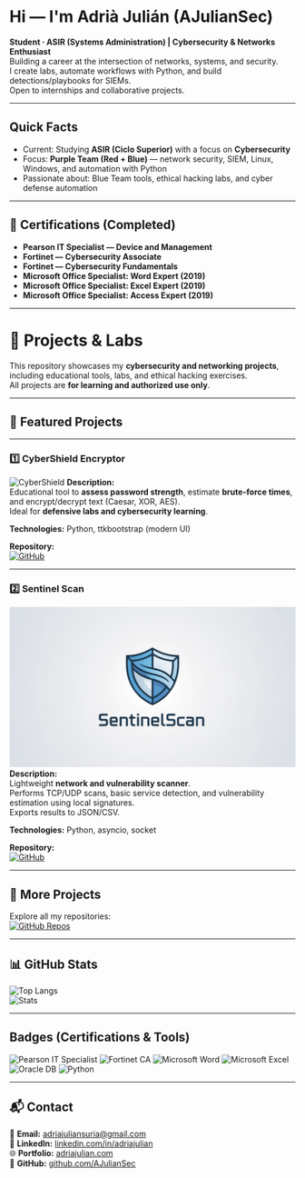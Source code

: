 #  Hi — I'm Adrià Julián (AJulianSec)

**Student · ASIR (Systems Administration) | Cybersecurity & Networks Enthusiast**  
Building a career at the intersection of networks, systems, and security.  
I create labs, automate workflows with Python, and build detections/playbooks for SIEMs.  
Open to internships and collaborative projects.

---

##  Quick Facts
- Current: Studying **ASIR (Ciclo Superior)** with a focus on **Cybersecurity**  
- Focus: **Purple Team (Red + Blue)** — network security, SIEM, Linux, Windows, and automation with Python  
- Passionate about: Blue Team tools, ethical hacking labs, and cyber defense automation  

---

## 🏅 Certifications (Completed)
- **Pearson IT Specialist — Device and Management**  
- **Fortinet — Cybersecurity Associate**  
- **Fortinet — Cybersecurity Fundamentals**  
- **Microsoft Office Specialist: Word Expert (2019)**  
- **Microsoft Office Specialist: Excel Expert (2019)**  
- **Microsoft Office Specialist: Access Expert (2019)**

---

# 🧪 Projects & Labs

This repository showcases my **cybersecurity and networking projects**, including educational tools, labs, and ethical hacking exercises.  
All projects are **for learning and authorized use only**.

---

## 🔹 Featured Projects

---

### 1️⃣ CyberShield Encryptor
![CyberShield](https://raw.githubusercontent.com/AJulianSec/CyberShield-BlueTeam-Tool/main/cybershieldencryptor_BANNER.jpg)
**Description:**  
Educational tool to **assess password strength**, estimate **brute-force times**, and encrypt/decrypt text (Caesar, XOR, AES).  
Ideal for **defensive labs and cybersecurity learning**.  

**Technologies:** Python, ttkbootstrap (modern UI)  

**Repository:**  
[![GitHub](https://img.shields.io/badge/View%20on-GitHub-181717?style=for-the-badge&logo=github&logoColor=white)](https://github.com/AJulianSec/CyberShield-BlueTeam-Tool)

---

### 2️⃣ Sentinel Scan
![Sentinel](https://raw.githubusercontent.com/AJulianSec/SentinelScan/main/logo_sentinel_scan.jpg)
**Description:**  
Lightweight **network and vulnerability scanner**.  
Performs TCP/UDP scans, basic service detection, and vulnerability estimation using local signatures.  
Exports results to JSON/CSV.  

**Technologies:** Python, asyncio, socket  

**Repository:**  
[![GitHub](https://img.shields.io/badge/View%20on-GitHub-181717?style=for-the-badge&logo=github&logoColor=white)](https://github.com/AJulianSec/SentinelScan)

---

## 🔗 More Projects

Explore all my repositories:  
[![GitHub Repos](https://img.shields.io/badge/View%20All%20Repositories-181717?style=for-the-badge&logo=github&logoColor=white)](https://github.com/AJulianSec?tab=repositories)

---

## 📊 GitHub Stats

![Top Langs](https://github-readme-stats.vercel.app/api/top-langs/?username=AJulianSec&layout=compact&theme=dark)  
![Stats](https://github-readme-stats.vercel.app/api?username=AJulianSec&show_icons=true&count_private=true&theme=dark)

---

##  Badges (Certifications & Tools)

![Pearson IT Specialist](https://img.shields.io/badge/Pearson-IT%20Specialist-blue?style=flat&logo=pearson)
![Fortinet CA](https://img.shields.io/badge/Fortinet-Cybersec%20Associate-red?style=flat&logo=fortinet)
![Microsoft Word](https://img.shields.io/badge/Microsoft-Word%20Expert-blue?style=flat&logo=microsoft-word)
![Microsoft Excel](https://img.shields.io/badge/Microsoft-Excel%20Expert-green?style=flat&logo=microsoft-excel)
![Oracle DB](https://img.shields.io/badge/Oracle-Database%20Associate-red?style=flat&logo=oracle)
![Python](https://img.shields.io/badge/Python-Scripting%20(Learn)-blue?style=flat&logo=python)

---

## 📬 Contact

📧 **Email:** [adriajuliansuria@gmail.com](mailto:adriajuliansuria@gmail.com)  
💼 **LinkedIn:** [linkedin.com/in/adriajulian](https://www.linkedin.com/in/adriajulian/)  
🌐 **Portfolio:** [adriajulian.com](https://www.adriajulian.com/)  
🐙 **GitHub:** [github.com/AJulianSec](https://github.com/AJulianSec)





